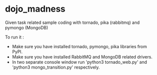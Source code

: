 # dojo_madness
Given task related sample coding with tornado, pika (rabbitmq) and pymongo (MongoDB)


To run it :

- Make sure you have installed tornado, pymongo, pika libraries from PyPI.
- Make sure you have installed RabbitMQ and MongoDB related drivers.
- In two separate console window run 'python3 tornado_web.py' and 'python3 mongo_transition.py' respectively.
